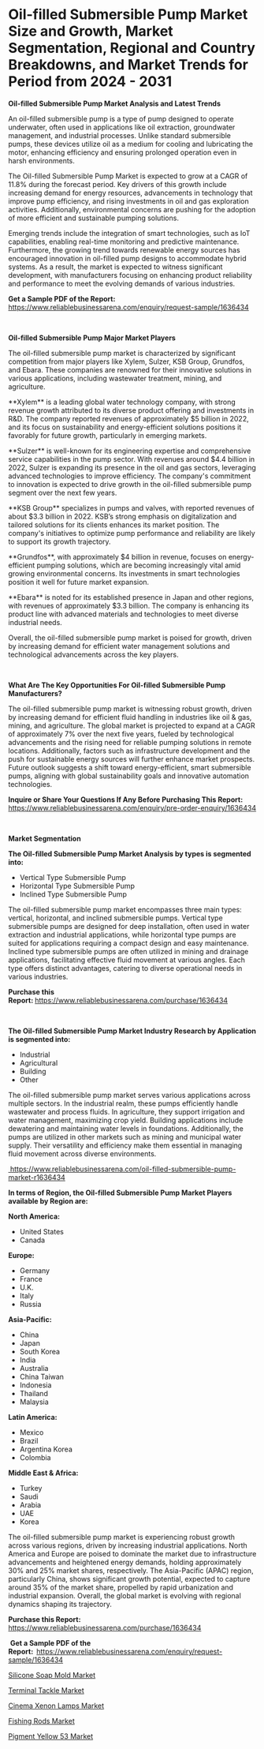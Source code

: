 <p><h1>Oil-filled Submersible Pump Market Size and Growth, Market Segmentation, Regional and Country Breakdowns, and Market Trends for Period from 2024 -  2031</h1></p><p><strong>Oil-filled Submersible Pump Market Analysis and Latest Trends</strong></p>
<p><p>An oil-filled submersible pump is a type of pump designed to operate underwater, often used in applications like oil extraction, groundwater management, and industrial processes. Unlike standard submersible pumps, these devices utilize oil as a medium for cooling and lubricating the motor, enhancing efficiency and ensuring prolonged operation even in harsh environments. </p><p>The Oil-filled Submersible Pump Market is expected to grow at a CAGR of 11.8% during the forecast period. Key drivers of this growth include increasing demand for energy resources, advancements in technology that improve pump efficiency, and rising investments in oil and gas exploration activities. Additionally, environmental concerns are pushing for the adoption of more efficient and sustainable pumping solutions.</p><p>Emerging trends include the integration of smart technologies, such as IoT capabilities, enabling real-time monitoring and predictive maintenance. Furthermore, the growing trend towards renewable energy sources has encouraged innovation in oil-filled pump designs to accommodate hybrid systems. As a result, the market is expected to witness significant development, with manufacturers focusing on enhancing product reliability and performance to meet the evolving demands of various industries.</p></p>
<p><strong>Get a Sample PDF of the Report:&nbsp;</strong> <a href="https://www.reliablebusinessarena.com/enquiry/request-sample/1636434">https://www.reliablebusinessarena.com/enquiry/request-sample/1636434</a></p>
<p>&nbsp;</p>
<p><strong>Oil-filled Submersible Pump Major Market Players</strong></p>
<p><p>The oil-filled submersible pump market is characterized by significant competition from major players like Xylem, Sulzer, KSB Group, Grundfos, and Ebara. These companies are renowned for their innovative solutions in various applications, including wastewater treatment, mining, and agriculture.</p><p>**Xylem** is a leading global water technology company, with strong revenue growth attributed to its diverse product offering and investments in R&D. The company reported revenues of approximately $5 billion in 2022, and its focus on sustainability and energy-efficient solutions positions it favorably for future growth, particularly in emerging markets.</p><p>**Sulzer** is well-known for its engineering expertise and comprehensive service capabilities in the pump sector. With revenues around $4.4 billion in 2022, Sulzer is expanding its presence in the oil and gas sectors, leveraging advanced technologies to improve efficiency. The company's commitment to innovation is expected to drive growth in the oil-filled submersible pump segment over the next few years.</p><p>**KSB Group** specializes in pumps and valves, with reported revenues of about $3.3 billion in 2022. KSB’s strong emphasis on digitalization and tailored solutions for its clients enhances its market position. The company's initiatives to optimize pump performance and reliability are likely to support its growth trajectory.</p><p>**Grundfos**, with approximately $4 billion in revenue, focuses on energy-efficient pumping solutions, which are becoming increasingly vital amid growing environmental concerns. Its investments in smart technologies position it well for future market expansion.</p><p>**Ebara** is noted for its established presence in Japan and other regions, with revenues of approximately $3.3 billion. The company is enhancing its product line with advanced materials and technologies to meet diverse industrial needs.</p><p>Overall, the oil-filled submersible pump market is poised for growth, driven by increasing demand for efficient water management solutions and technological advancements across the key players.</p></p>
<p>&nbsp;</p>
<p><strong>What Are The Key Opportunities For Oil-filled Submersible Pump Manufacturers?</strong></p>
<p><p>The oil-filled submersible pump market is witnessing robust growth, driven by increasing demand for efficient fluid handling in industries like oil & gas, mining, and agriculture. The global market is projected to expand at a CAGR of approximately 7% over the next five years, fueled by technological advancements and the rising need for reliable pumping solutions in remote locations. Additionally, factors such as infrastructure development and the push for sustainable energy sources will further enhance market prospects. Future outlook suggests a shift toward energy-efficient, smart submersible pumps, aligning with global sustainability goals and innovative automation technologies.</p></p>
<p><strong>Inquire or Share Your Questions If Any Before Purchasing This Report:</strong> <a href="https://www.reliablebusinessarena.com/enquiry/pre-order-enquiry/1636434">https://www.reliablebusinessarena.com/enquiry/pre-order-enquiry/1636434</a></p>
<p>&nbsp;</p>
<p><strong>Market Segmentation</strong></p>
<p><strong>The Oil-filled Submersible Pump Market Analysis by types is segmented into:</strong></p>
<p><ul><li>Vertical Type Submersible Pump</li><li>Horizontal Type Submersible Pump</li><li>Inclined Type Submersible Pump</li></ul></p>
<p><p>The oil-filled submersible pump market encompasses three main types: vertical, horizontal, and inclined submersible pumps. Vertical type submersible pumps are designed for deep installation, often used in water extraction and industrial applications, while horizontal type pumps are suited for applications requiring a compact design and easy maintenance. Inclined type submersible pumps are often utilized in mining and drainage applications, facilitating effective fluid movement at various angles. Each type offers distinct advantages, catering to diverse operational needs in various industries.</p></p>
<p><strong>Purchase this Report:&nbsp;</strong><a href="https://www.reliablebusinessarena.com/purchase/1636434">https://www.reliablebusinessarena.com/purchase/1636434</a></p>
<p>&nbsp;</p>
<p><strong>The Oil-filled Submersible Pump Market Industry Research by Application is segmented into:</strong></p>
<p><ul><li>Industrial</li><li>Agricultural</li><li>Building</li><li>Other</li></ul></p>
<p><p>The oil-filled submersible pump market serves various applications across multiple sectors. In the industrial realm, these pumps efficiently handle wastewater and process fluids. In agriculture, they support irrigation and water management, maximizing crop yield. Building applications include dewatering and maintaining water levels in foundations. Additionally, the pumps are utilized in other markets such as mining and municipal water supply. Their versatility and efficiency make them essential in managing fluid movement across diverse environments.</p></p>
<p><a href="https://www.reliablebusinessarena.com/oil-filled-submersible-pump-market-r1636434">&nbsp;https://www.reliablebusinessarena.com/oil-filled-submersible-pump-market-r1636434</a></p>
<p><strong>In terms of Region, the Oil-filled Submersible Pump Market Players available by Region are:</strong></p>
<p>
    <p> <strong> North America: </strong>
        <ul>
            <li>United States</li>
            <li>Canada</li>
        </ul>
        </p> 
    <p> <strong> Europe: </strong>
        <ul>
            <li>Germany</li>
            <li>France</li>
            <li>U.K.</li>
            <li>Italy</li>
            <li>Russia</li>
        </ul>
        </p> 
    <p> <strong> Asia-Pacific: </strong>
        <ul>
            <li>China</li>
            <li>Japan</li>
            <li>South Korea</li>
            <li>India</li>
            <li>Australia</li>
            <li>China Taiwan</li>
            <li>Indonesia</li>
            <li>Thailand</li>
            <li>Malaysia</li>
        </ul>
        </p> 
    <p> <strong> Latin America: </strong>
        <ul>
            <li>Mexico</li>
            <li>Brazil</li>
            <li>Argentina Korea</li>
            <li>Colombia</li>
        </ul>
        </p> 
    <p> <strong> Middle East & Africa: </strong>
        <ul>
            <li>Turkey</li>
            <li>Saudi</li>
            <li>Arabia</li>
            <li>UAE</li>
            <li>Korea</li>
        </ul>
    </p>
    </p>
<p><p>The oil-filled submersible pump market is experiencing robust growth across various regions, driven by increasing industrial applications. North America and Europe are poised to dominate the market due to infrastructure advancements and heightened energy demands, holding approximately 30% and 25% market shares, respectively. The Asia-Pacific (APAC) region, particularly China, shows significant growth potential, expected to capture around 35% of the market share, propelled by rapid urbanization and industrial expansion. Overall, the global market is evolving with regional dynamics shaping its trajectory.</p></p>
<p><strong>Purchase this Report: </strong><a href="https://www.reliablebusinessarena.com/purchase/1636434">https://www.reliablebusinessarena.com/purchase/1636434</a></p>
<p>&nbsp;<strong>Get a Sample PDF of the Report:&nbsp;&nbsp;</strong><a href="https://www.reliablebusinessarena.com/enquiry/request-sample/1636434">https://www.reliablebusinessarena.com/enquiry/request-sample/1636434</a></p>
<p><strong></strong></p>
<p><p><a href="https://www.linkedin.com/pulse/silicone-soap-mold-market-insights-products-regional-analysis-rm07e?trackingId=ze6v3iKFQbahVWZTjiTL%2BA%3D%3D">Silicone Soap Mold Market</a></p><p><a href="https://issuu.com/reportprime-2/docs/terminal-tackle-market-size-2030.pp_0fdb8bba10b6da">Terminal Tackle Market</a></p><p><a href="https://medium.com/@ashikrahman665/cinema-xenon-lamps-market-overview-regional-outlook-and-competitive-strategies-on-cinema-xenon-1e624d1facaa">Cinema Xenon Lamps Market</a></p><p><a href="https://issuu.com/reportprime-2/docs/fishing-rods-market-size-2030.pptx_098fb00de6ed72">Fishing Rods Market</a></p><p><a href="https://www.linkedin.com/pulse/pigment-yellow-53-market-growth-segmentation-regional-analysis-w8uee?trackingId=ANJFG6DtS1CLBzYGBwetMw%3D%3D">Pigment Yellow 53 Market</a></p></p>